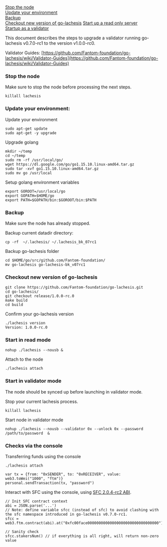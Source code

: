 [Stop the node](#stop-the-node)  
[Update your environment](#update-your-environment)  
[Backup](#backup)  
[Checkout new version of go-lachesis](#checkout-new-version-of-go-lachesis) 
[Start up a read only server](#start-in-read-mode)  
[Startup as a validator](#start-in-validator-mode)  

This document describes the steps to upgrade a validator running go-lachesis v0.7.0-rc1 to the version v1.0.0-rc0.

Validator Guides: [https://github.com/Fantom-foundation/go-lachesis/wiki/Validator-Guides](https://github.com/Fantom-foundation/go-lachesis/wiki/Validator-Guides)


### Stop the node

Make sure to stop the node before processing the next steps.

```
killall lachesis
```

### Update your environment:

Update your environment

```
sudo apt-get update
sudo apt-get -y upgrade
```

Upgrade golang

```
mkdir ~/temp
cd ~/temp
sudo rm -rf /usr/local/go/
wget https://dl.google.com/go/go1.15.10.linux-amd64.tar.gz
sudo tar -xvf go1.15.10.linux-amd64.tar.gz
sudo mv go /usr/local
```

Setup golang environment variables

```
export GOROOT=/usr/local/go
export GOPATH=$HOME/go
export PATH=$GOPATH/bin:$GOROOT/bin:$PATH
```

### Backup

Make sure the node has already stopped.

Backup current datadir directory:

```
cp -rf  ~/.lachesis/ ~/.lachesis_bk_07rc1
```

Backup go-lachesis folder

```
cd $HOME/go/src/github.com/Fantom-foundation/
mv go-lachesis go-lachesis-bk_v07rc1
```

### Checkout new version of go-lachesis

```
git clone https://github.com/Fantom-foundation/go-lachesis.git
cd go-lachesis/
git checkout release/1.0.0-rc.0
make build
cd build
```

Confirm your go-lachesis version

```
./lachesis version
Version: 1.0.0-rc.0
```

### Start in read mode

```
nohup ./lachesis --nousb &
```

Attach to the node

```
./lachesis attach
```

### Start in validator mode

The node should be synced up before launching in validator mode.

Stop your current lachesis process.

```
killall lachesis
```

Start node in validator mode

```
nohup ./lachesis --nousb --validator 0x --unlock 0x --password /path/to/password  &
```


### Checks via the console

Transferring funds using the console

```
./lachesis attach
```

```
var tx = {from: "0xSENDER", to: "0xRECEIVER", value: web3.toWei("1000", "ftm")}
personal.sendTransaction(tx, "password")
```

Interact with SFC using the console, using [SFC 2.0.4-rc2 ABI](../sfc-abi-2.0.4-rc.2.json).

```
// Init SFC contract context
abi = JSON.parse('...')
// Note: define variable sfcc (instead of sfc) to avoid clashing with the sfc namespace introduced in go-lachesis v0.7.0-rc1.
sfcc = web3.ftm.contract(abi).at("0xfc00face00000000000000000000000000000000")

// Sanity check
sfcc.stakersNum() // if everything is all right, will return non-zero value